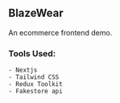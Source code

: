 ## BlazeWear
 An ecommerce frontend demo.

### Tools Used:
    - Nextjs
    - Tailwind CSS
    - Redux Toolkit
    - Fakestore api